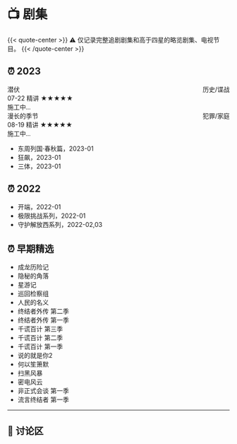 # 📺 剧集


{{< quote-center >}}
⚠️ 仅记录完整追剧剧集和高于四星的略览剧集、电视节目。
{{< /quote-center >}}

## ⏰ 2023

<div class="culture-list" cover-src="" json-src="books.json">
  <div class="media">
    <div class="media-cover" style="background-image:url(https://z1.ax1x.com/2023/10/31/pinltqU.jpg)"></div>
    <div class="media-meta">
      <div class="media-meta-item title">潜伏<span style="float:right;font-weight:400">历史/谍战</span></div>
      <div class="media-meta-item">
        <span class="author">07-22 精讲</span>
        <span class="star-score">★★★★★</span>
      </div>
      <div class="media-meta-item intro"><font face="LXGW WenKai Screen">施工中...</font></div>
    </div>
  </div>
  <div class="media">
    <div class="media-cover" style="background-image:url(https://z1.ax1x.com/2023/10/30/pimbYF0.jpg)"></div>
    <div class="media-meta">
      <div class="media-meta-item title">漫长的季节<span style="float:right;font-weight:400">犯罪/家庭</span></div>
      <div class="media-meta-item">
        <span class="author">08-19 精讲</span>
        <span class="star-score">★★★★★</span>
      </div>
      <div class="media-meta-item intro"><font face="LXGW WenKai Screen">施工中...</font></div>
    </div>
  </div>
</div>

- 东周列国·春秋篇，2023-01 
- 狂飙，2023-01 
- 三体，2023-01

## ⏰ 2022

- 开端，2022-01
- 极限挑战系列，2022-01
- 守护解放西系列，2022-02,03

## ⏰ 早期精选

- 成龙历险记
- 隐秘的角落
- 星游记
- 巡回检察组
- 人民的名义
- 终结者外传 第二季
- 终结者外传 第一季
- 千谎百计 第三季
- 千谎百计 第二季
- 千谎百计 第一季
- 说的就是你2
- 何以笙箫默
- 扫黑风暴
- 密电风云
- 非正式会谈 第一季
- 流言终结者 第一季

---

## 💬 讨论区
